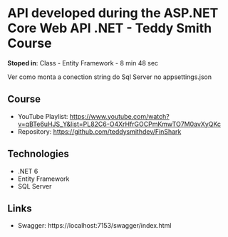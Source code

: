 # API developed during the ASP.NET Core Web API .NET - Teddy Smith Course

**Stoped in**: Class - Entity Framework - 8 min 48 sec

Ver como monta a conection string do Sql Server no appsettings.json

## Course

- YouTube Playlist: https://www.youtube.com/watch?v=qBTe6uHJS_Y&list=PL82C6-O4XrHfrGOCPmKmwTO7M0avXyQKc
- Repository: https://github.com/teddysmithdev/FinShark

## Technologies

- .NET 6
- Entity Framework
- SQL Server

## Links

- Swagger: https://localhost:7153/swagger/index.html